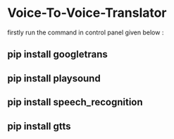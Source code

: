 # Voice-To-Voice-Translator
firstly run the command in control panel given below :
## pip install googletrans
## pip install playsound
## pip install speech_recognition
## pip install gtts
